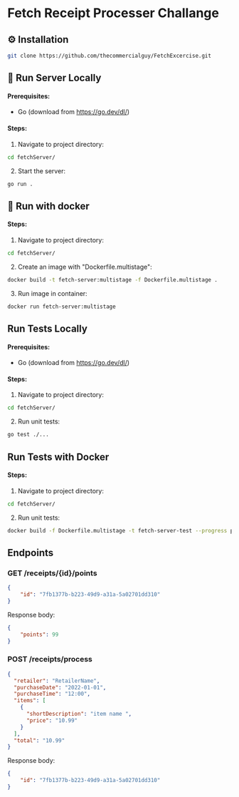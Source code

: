 # Fetch Receipt Processer Challange

## ⚙️ Installation

```bash
git clone https://github.com/thecommercialguy/FetchExcercise.git
```

## 🚀 Run Server Locally

#### Prerequisites:
* Go (download from https://go.dev/dl/)

#### Steps:

1. Navigate to project directory:
```bash
cd fetchServer/
```

2. Start the server:
```bash
go run .
```

## 🚀 Run with docker

#### Steps:

1. Navigate to project directory:
```bash
cd fetchServer/
```

2. Create an image with "Dockerfile.multistage":
```bash
docker build -t fetch-server:multistage -f Dockerfile.multistage .
```

3. Run image in container: 
```bash
docker run fetch-server:multistage
```

## Run Tests Locally

#### Prerequisites:
* Go (download from https://go.dev/dl/)

#### Steps:

1. Navigate to project directory:
```bash
cd fetchServer/
```

2. Run unit tests:
```bash
go test ./...
```

## Run Tests with Docker

#### Steps:

1. Navigate to project directory:
```bash
cd fetchServer/
```

2. Run unit tests:
```bash
docker build -f Dockerfile.multistage -t fetch-server-test --progress plain --no-cache --target run-test-stage .
```

## Endpoints

### GET /receipts/{id}/points

```json
{
    "id": "7fb1377b-b223-49d9-a31a-5a02701dd310"
}
```

Response body:

```json
{
    "points": 99
}
```

### POST /receipts/process

```json
{
  "retailer": "RetailerName",
  "purchaseDate": "2022-01-01",
  "purchaseTime": "12:00",
  "items": [
    {
      "shortDescription": "item name ",
      "price": "10.99"
    }
  ],
  "total": "10.99"
}
```

Response body:

```json
{
    "id": "7fb1377b-b223-49d9-a31a-5a02701dd310"
}
```
